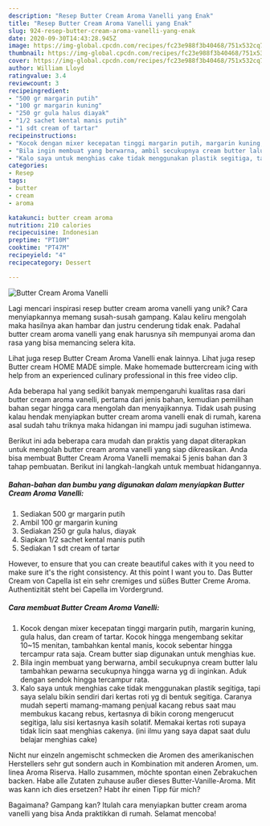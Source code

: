 ```yaml
---
description: "Resep Butter Cream Aroma Vanelli yang Enak"
title: "Resep Butter Cream Aroma Vanelli yang Enak"
slug: 924-resep-butter-cream-aroma-vanelli-yang-enak
date: 2020-09-30T14:43:28.945Z
image: https://img-global.cpcdn.com/recipes/fc23e988f3b40468/751x532cq70/butter-cream-aroma-vanelli-foto-resep-utama.jpg
thumbnail: https://img-global.cpcdn.com/recipes/fc23e988f3b40468/751x532cq70/butter-cream-aroma-vanelli-foto-resep-utama.jpg
cover: https://img-global.cpcdn.com/recipes/fc23e988f3b40468/751x532cq70/butter-cream-aroma-vanelli-foto-resep-utama.jpg
author: William Lloyd
ratingvalue: 3.4
reviewcount: 3
recipeingredient:
- "500 gr margarin putih"
- "100 gr margarin kuning"
- "250 gr gula halus diayak"
- "1/2 sachet kental manis putih"
- "1 sdt cream of tartar"
recipeinstructions:
- "Kocok dengan mixer kecepatan tinggi margarin putih, margarin kuning, gula halus, dan cream of tartar. Kocok hingga mengembang sekitar 10~15 menitan, tambahkan kental manis, kocok sebentar hingga tercampur rata saja. Cream butter siap digunakan untuk menghias kue."
- "Bila ingin membuat yang berwarna, ambil secukupnya cream butter lalu tambahkan pewarna secukupnya hingga warna yg di inginkan. Aduk dengan sendok hingga tercampur rata."
- "Kalo saya untuk menghias cake tidak menggunakan plastik segitiga, tapi saya selalu bikin sendiri dari kertas roti yg di bentuk segitiga. Caranya mudah seperti mamang-mamang penjual kacang rebus saat mau membukus kacang rebus, kertasnya di bikin corong mengerucut segitiga, lalu sisi kertasnya kasih solatif. Memakai kertas roti supaya tidak licin saat menghias cakenya. (ini ilmu yang saya dapat saat dulu belajar menghias cake)"
categories:
- Resep
tags:
- butter
- cream
- aroma

katakunci: butter cream aroma 
nutrition: 210 calories
recipecuisine: Indonesian
preptime: "PT10M"
cooktime: "PT47M"
recipeyield: "4"
recipecategory: Dessert

---
```



![Butter Cream Aroma Vanelli](https://img-global.cpcdn.com/recipes/fc23e988f3b40468/751x532cq70/butter-cream-aroma-vanelli-foto-resep-utama.jpg)

Lagi mencari inspirasi resep butter cream aroma vanelli yang unik? Cara menyiapkannya memang susah-susah gampang. Kalau keliru mengolah maka hasilnya akan hambar dan justru cenderung tidak enak. Padahal butter cream aroma vanelli yang enak harusnya sih mempunyai aroma dan rasa yang bisa memancing selera kita.

Lihat juga resep Butter Cream Aroma Vanelli enak lainnya. Lihat juga resep Butter cream HOME MADE simple. Make homemade buttercream icing with help from an experienced culinary professional in this free video clip.

Ada beberapa hal yang sedikit banyak mempengaruhi kualitas rasa dari butter cream aroma vanelli, pertama dari jenis bahan, kemudian pemilihan bahan segar hingga cara mengolah dan menyajikannya. Tidak usah pusing kalau hendak menyiapkan butter cream aroma vanelli enak di rumah, karena asal sudah tahu triknya maka hidangan ini mampu jadi suguhan istimewa.


Berikut ini ada beberapa cara mudah dan praktis yang dapat diterapkan untuk mengolah butter cream aroma vanelli yang siap dikreasikan. Anda bisa membuat Butter Cream Aroma Vanelli memakai 5 jenis bahan dan 3 tahap pembuatan. Berikut ini langkah-langkah untuk membuat hidangannya.

<!--inarticleads1-->

##### Bahan-bahan dan bumbu yang digunakan dalam menyiapkan Butter Cream Aroma Vanelli:

1. Sediakan 500 gr margarin putih
1. Ambil 100 gr margarin kuning
1. Sediakan 250 gr gula halus, diayak
1. Siapkan 1/2 sachet kental manis putih
1. Sediakan 1 sdt cream of tartar


However, to ensure that you can create beautiful cakes with it you need to make sure it&#39;s the right consistency. At this point I want you to. Das Butter Cream von Capella ist ein sehr cremiges und süßes Butter Creme Aroma. Authentizität steht bei Capella im Vordergrund. 

<!--inarticleads2-->

##### Cara membuat Butter Cream Aroma Vanelli:

1. Kocok dengan mixer kecepatan tinggi margarin putih, margarin kuning, gula halus, dan cream of tartar. Kocok hingga mengembang sekitar 10~15 menitan, tambahkan kental manis, kocok sebentar hingga tercampur rata saja. Cream butter siap digunakan untuk menghias kue.
1. Bila ingin membuat yang berwarna, ambil secukupnya cream butter lalu tambahkan pewarna secukupnya hingga warna yg di inginkan. Aduk dengan sendok hingga tercampur rata.
1. Kalo saya untuk menghias cake tidak menggunakan plastik segitiga, tapi saya selalu bikin sendiri dari kertas roti yg di bentuk segitiga. Caranya mudah seperti mamang-mamang penjual kacang rebus saat mau membukus kacang rebus, kertasnya di bikin corong mengerucut segitiga, lalu sisi kertasnya kasih solatif. Memakai kertas roti supaya tidak licin saat menghias cakenya. (ini ilmu yang saya dapat saat dulu belajar menghias cake)


Nicht nur einzeln angemischt schmecken die Aromen des amerikanischen Herstellers sehr gut sondern auch in Kombination mit anderen Aromen, um. linea Aroma Riserva. Hallo zusammen, möchte spontan einen Zebrakuchen backen. Habe alle Zutaten zuhause außer dieses Butter-Vanille-Aroma. Mit was kann ich dies ersetzen? Habt ihr einen Tipp für mich? 

Bagaimana? Gampang kan? Itulah cara menyiapkan butter cream aroma vanelli yang bisa Anda praktikkan di rumah. Selamat mencoba!
